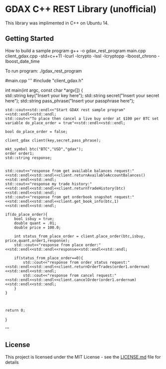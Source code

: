 # GDAX C++ REST Library (unofficial)

This library was implimented in C++ on Ubuntu 14.

## Getting Started

How to build a sample program
 g++ -o gdax_rest_program  main.cpp client_gdax.cpp -std=c++11 -lcurl -lcrypto -lssl -lcryptopp -lboost_chrono -lboost_date_time

To run program:
./gdax_rest_program




#main.cpp
'''
#include "client_gdax.h"

int main(int argc, const char *argv[])
{	
	std::string key("Insert your key here");
	std::string secret("Insert your secret here");
	std::string pass_phrase("Insert your passphrase here");

	std::cout<<std::endl<<"Start GDAX rest sample program"<<std::endl<<std::endl;
	std::cout<<"To place then cancel a live buy order at $100 per BTC set variable do_place_order = true"<<std::endl<<std::endl;
	
	bool do_place_order = false;
	
	client_gdax client(key,secret,pass_phrase);
	
	mkt_symbol btc("BTC","USD","gdax");
	order order1;
	std::string response;
	
	
	std::cout<<"response from get available balances request:"<<std::endl<<std::endl<<client.returnAvailableAccountBalances()<<std::endl<<std::endl;
	std::cout<<"response my trade history:"<<std::endl<<std::endl<<client.returnTradeHistory(btc)<<std::endl<<std::endl;
	std::cout<<"response from get orderbook snapshot request:"<<std::endl<<std::endl<<client.get_book_info(btc,1)<<std::endl<<std::endl;
	
	if(do_place_order){
		bool isbuy = true;
		double quant = .01;
		double price = 100.0;
		
		int status_from_place_order = client.place_order(btc,isbuy, price,quant,order1,response);
		std::cout<<"response from place order:"<<std::endl<<std::endl<<response<<std::endl<<std::endl;
		
		if(status_from_place_order==0){
			std::cout<<"response from order_status request:"<<std::endl<<std::endl<<client.returnOrderTrades(order1.ordernum)<<std::endl<<std::endl;
			std::cout<<"response from cancel request:"<<std::endl<<std::endl<<client.cancelOrder(order1.ordernum)<<std::endl<<std::endl;
		}
	}
	
		
	
	return 0;
}

'''

## License

This project is licensed under the MIT License - see the [LICENSE.md](LICENSE.md) file for details

